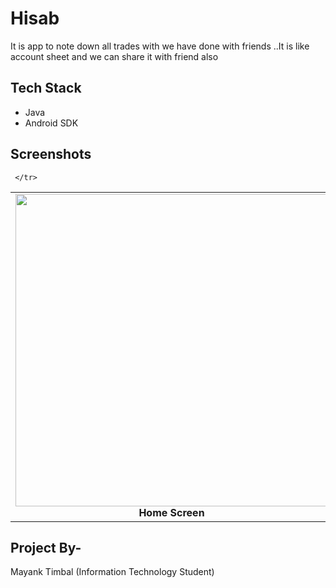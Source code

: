 # Hisab
It is app to note down all trades with we have done with friends ..It is like account sheet and we can share it with friend also


## Tech Stack
- Java
- Android SDK


## Screenshots
<table>
     <tr>
          <td><img height="500" src="https://images-na.ssl-images-amazon.com/images/I/71bNMuDt%2B7L._SX600_.png" /><br /><center><b>Home Screen</b></center></td>
          
     </tr>
    
</table>

## Project By-
Mayank Timbal
(Information Technology Student)
